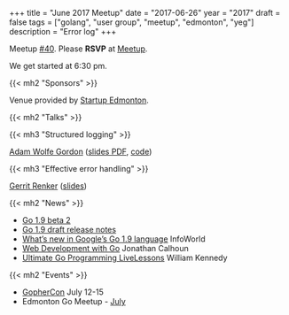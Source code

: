 +++
title = "June 2017 Meetup"
date = "2017-06-26"
year = "2017"
draft = false
tags = ["golang", "user group", "meetup", "edmonton", "yeg"]
description = "Error log"
+++

Meetup [#40](https://github.com/edmontongo/presentations/issues/65). Please **RSVP** at [Meetup](https://www.meetup.com/startupedmonton/events/jptkwlywjbjc/).

We get started at 6:30 pm.

{{< mh2 "Sponsors" >}}

Venue provided by [Startup Edmonton](https://www.startupedmonton.com/).

{{< mh2 "Talks" >}}

{{< mh3 "Structured logging" >}}

[Adam Wolfe Gordon](https://github.com/adamwg) ([slides PDF](https://github.com/edmontongo/presentations/raw/master/2017-06/structured-logging/2017-06-26_structured-logging.pdf), [code](https://github.com/adamwg/structured-logging-example))

{{< mh3 "Effective error handling" >}}

[Gerrit Renker](https://github.com/grrtrr) ([slides](https://talks.godoc.org/github.com/edmontongo/presentations/2017-06/error-handling/error_handling.slide))

{{< mh2 "News" >}}

- [Go 1.9 beta 2](https://groups.google.com/forum/#!topic/golang-nuts/Cf-NyL2N-jY)
- [Go 1.9 draft release notes](https://tip.golang.org/doc/go1.9)
- [What’s new in Google’s Go 1.9 language](http://www.infoworld.com/article/3201037/application-development/whats-new-in-googles-go-19-language.html) InfoWorld
- [Web Development with Go](https://www.usegolang.com/) Jonathan Calhoun
- [Ultimate Go Programming LiveLessons](http://www.informit.com/store/ultimate-go-programming-livelessons-9780134757483) William Kennedy

{{< mh2 "Events" >}}

- [GopherCon](https://gophercon.com/) July 12-15
- Edmonton Go Meetup - [July](/meetup/2017-07/)
